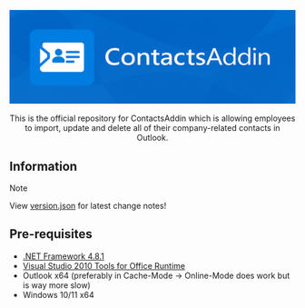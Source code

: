 <p align=center>
  <img src="Images/Banner_540x177.png" width=600/>
</p>

<p align=center>This is the official repository for ContactsAddin which is allowing employees to import, update and delete all of their company-related contacts in Outlook.</p>

## Information

> [!NOTE]
> View [version.json](https://github.com/kevrach1/ContactsAddin.Releases/blob/main/version.json) for latest change notes!

## Pre-requisites

+ [.NET Framework 4.8.1](https://dotnet.microsoft.com/en-us/download/dotnet-framework/net481)
+ [Visual Studio 2010 Tools for Office Runtime](https://www.microsoft.com/en-us/download/details.aspx?id=105522)
+ Outlook x64 (preferably in Cache-Mode -> Online-Mode does work but is way more slow)
+ Windows 10/11 x64

